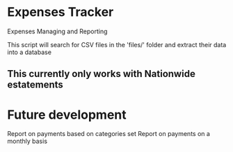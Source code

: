 # Expenses Tracker
Expenses Managing and Reporting

This script will search for CSV files in the 'files/' folder and extract their data into a database
## This currently only works with Nationwide estatements

# Future development
Report on payments based on categories set
Report on payments on a monthly basis
